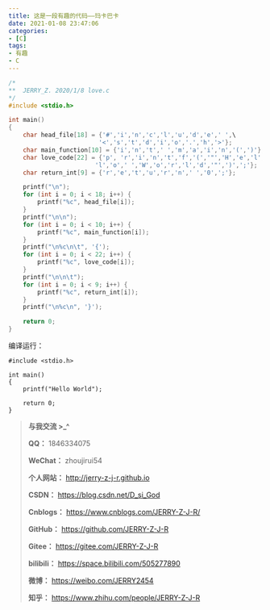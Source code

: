 ```yaml
---
title: 这是一段有趣的代码——玛卡巴卡
date: 2021-01-08 23:47:06
categories:
- [C]
tags:
- 有趣
- C
---
```


```c
/*
**  JERRY_Z. 2020/1/8 love.c
*/
#include <stdio.h>

int main()
{
    char head_file[18] = {'#','i','n','c','l','u','d','e',' ',\
                         '<','s','t','d','i','o','.','h','>'};
    char main_function[10] = {'i','n','t',' ','m','a','i','n','(',')'};
    char love_code[22] = {'p', 'r','i','n','t','f','(','"','H','e','l',\
                        'l','o',' ','W','o','r','l','d','"',')',';'};
    char return_int[9] = {'r','e','t','u','r','n',' ','0',';'};

    printf("\n");
    for (int i = 0; i < 18; i++) {
        printf("%c", head_file[i]);
    }
    printf("\n\n");
    for (int i = 0; i < 10; i++) {
        printf("%c", main_function[i]);
    }
    printf("\n%c\n\t", '{');
    for (int i = 0; i < 22; i++) {
        printf("%c", love_code[i]);
    }
    printf("\n\n\t");
    for (int i = 0; i < 9; i++) {
        printf("%c", return_int[i]);
    }
    printf("\n%c\n", '}');

    return 0;
}
```



<!--more-->



编译运行：

```
#include <stdio.h>

int main()
{
	printf("Hello World");
	
	return 0;
}
```



> **与我交流 >_^**
>
> **QQ：** 1846334075
>
> **WeChat：** zhoujirui54
>
> **个人网站：** <http://jerry-z-j-r.github.io>	
>
> **CSDN：** <https://blog.csdn.net/D_si_God>
>
> **Cnblogs：** <https://www.cnblogs.com/JERRY-Z-J-R/>
>
> **GitHub：** <https://github.com/JERRY-Z-J-R>
>
> **Gitee：** <https://gitee.com/JERRY-Z-J-R>
>
> **bilibili：** <https://space.bilibili.com/505277890>
>
> **微博：** <https://weibo.com/JERRY2454>
>
> **知乎：** <https://www.zhihu.com/people/JERRY-Z-J-R>




